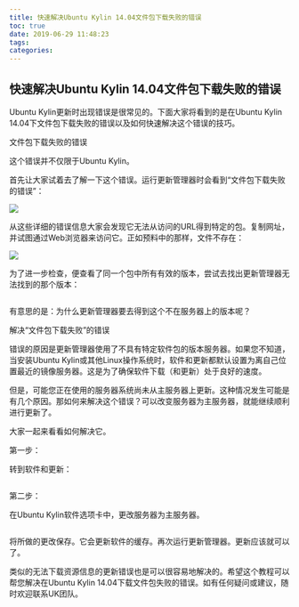 ```yaml
---
title: 快速解决Ubuntu Kylin 14.04文件包下载失败的错误
toc: true
date: 2019-06-29 11:48:23
tags:
categories:
---
```






## 快速解决Ubuntu Kylin 14.04文件包下载失败的错误

Ubuntu Kylin更新时出现错误是很常见的。下面大家将看到的是在Ubuntu Kylin 14.04下文件包下载失败的错误以及如何快速解决这个错误的技巧。

文件包下载失败的错误

这个错误并不仅限于Ubuntu Kylin。

首先让大家试着去了解一下这个错误。运行更新管理器时会看到“文件包下载失败的错误”：

![](http://www.ubuntukylin.com/upload/images/%E5%9B%BE%E7%89%871(5).jpg)

从这些详细的错误信息大家会发现它无法从访问的URL得到特定的包。复制网址，并试图通过Web浏览器来访问它。正如预料中的那样，文件不存在：

![](http://www.ubuntukylin.com/upload/images/%E5%9B%BE%E7%89%872(3).jpg)

为了进一步检查，便查看了同一个包中所有有效的版本，尝试去找出更新管理器无法找到的那个版本：

![]()

有意思的是：为什么更新管理器要去得到这个不在服务器上的版本呢？

解决“文件包下载失败”的错误

错误的原因是更新管理器使用了不具有特定软件包的版本服务器。如果您不知道，当安装Ubuntu Kylin或其他Linux操作系统时，软件和更新都默认设置为离自己位置最近的镜像服务器。这是为了确保软件下载（和更新）处于良好的速度。

但是，可能您正在使用的服务器系统尚未从主服务器上更新。这种情况发生可能是有几个原因。那如何来解决这个错误？可以改变服务器为主服务器，就能继续顺利进行更新了。

大家一起来看看如何解决它。

第一步：

转到软件和更新：

![]() 

第二步：

在Ubuntu Kylin软件选项卡中，更改服务器为主服务器。

![]()

将所做的更改保存。它会更新软件的缓存。再次运行更新管理器。更新应该就可以了。

类似的无法下载资源信息的更新错误也是可以很容易地解决的。希望这个教程可以帮您解决在Ubuntu Kylin 14.04下载文件包失败的错误。如有任何疑问或建议，随时欢迎联系UK团队。


